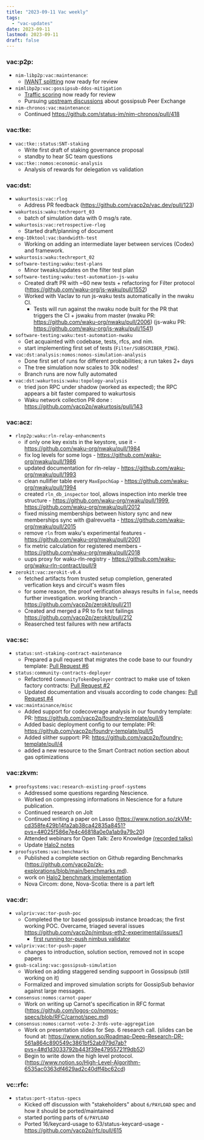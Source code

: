 ```yaml
---
title: "2023-09-11 Vac weekly"
tags:
  - "vac-updates"
date: 2023-09-11
lastmod: 2023-09-11
draft: false
---
```


### vac:p2p:
- `nim-libp2p:vac:maintenance`:
  - [IWANT splitting](https://github.com/status-im/nim-libp2p/pull/944) now ready for review 
- `nimlibp2p:vac:gossipsub-ddos-mitigation`
  - [Traffic scoring](https://github.com/status-im/nim-libp2p/pull/920) now ready for review
  - Pursuing [upstream discussions](https://github.com/libp2p/specs/issues/570) about gossipsub Peer Exchange
- `nim-chronos:vac:maintenance`:
  - Continued https://github.com/status-im/nim-chronos/pull/418

### vac:tke:
- `vac:tke::status:SNT-staking`
  - Write first draft of staking governance proposal
  - standby to hear SC team questions
- `vac:tke::nomos:economic-analysis`
  - Analysis of rewards for delegation vs validation

### vac:dst:
- `wakurtosis:vac:rlog`
    - Address PR feedback (https://github.com/vacp2p/vac.dev/pull/123)
- `wakurtosis:waku:techreport_03`
    - batch of simulation data with 0 msg/s rate.
- `wakurtosis:vac:retrospective-rlog`
    - Started draft/planning of document
- `eng-10ktool:vac:bandwidth-test`
    - Working on adding an intermediate layer between services (Codex) and framework.
- `wakurtosis:waku:techreport_02`
- `software-testing:waku:test-plans`
    - Minor tweaks/updates on the filter test plan
- `software-testing:waku:test-automation-js-waku`
    - Created draft PR with ~60 new tests + refactoring for Filter protocol (https://github.com/waku-org/js-waku/pull/1552)
    - Worked with Vaclav to run js-waku tests automatically in the nwaku CI.
      - Tests will run against the nwaku node built for the PR that triggers the CI + jswaku from master (nwaku PR: https://github.com/waku-org/nwaku/pull/2006) (js-waku PR: https://github.com/waku-org/js-waku/pull/1541) 
- `software-testing:waku:test-automation-nwaku`
    - Get acquainted with codebase, tests, rfcs, and nim.
    - start implementing first set of tests (`Filter/SUBSCRIBER_PING`).
- `vac:dst:analysis:nomos:nomos-simulation-analysis`
    -  Done first set of runs for different probabilities; a run takes 2+ days
    -  The tree simulation now scales to 30k nodes!
    -  Branch runs are now fully automated
- `vac:dst:wakurtosis:waku:topology-analysis`
    - tried json RPC under shadow (worked as expected); the RPC appears a bit faster compared to wakurtosis
    - Waku network collection PR done : https://github.com/vacp2p/wakurtosis/pull/143

### vac:acz:
* `rlnp2p:waku:rln-relay-enhancments`
  - if only one key exists in the keystore, use it - https://github.com/waku-org/nwaku/pull/1984
  - fix log levels for some logs - https://github.com/waku-org/nwaku/pull/1986
  - updated documentation for rln-relay - https://github.com/waku-org/nwaku/pull/1993
  - clean nullifier table every `MaxEpochGap` - https://github.com/waku-org/nwaku/pull/1994
  - created `rln_db_inspector` tool, allows inspection into merkle tree structure - https://github.com/waku-org/nwaku/pull/1999, https://github.com/waku-org/nwaku/pull/2012
  - fixed missing memberships between history sync and new memberships sync with @alrevuelta - https://github.com/waku-org/nwaku/pull/2015
  - remove `rln` from waku's experimental features - https://github.com/waku-org/nwaku/pull/2001
  - fix metric calculation for registered members - https://github.com/waku-org/nwaku/pull/2018
  - uups proxy for waku-rln-registry - https://github.com/waku-org/waku-rln-contract/pull/9
* `zerokit:vac:zerokit-v0.4`
  - fetched artifacts from trusted setup completion, generated verfication keys and circuit's wasm files
  - for some reason, the proof verification always results in `false`, needs further investigation. working branch - https://github.com/vacp2p/zerokit/pull/211
  - Created and merged a PR to fix test failings https://github.com/vacp2p/zerokit/pull/212
  - Reaserched test failures with new artifacts

### vac:sc:
- `status:snt-staking-contract-maintenance`
  - Prepared a pull request that migrates the code base to our foundry template: [Pull Request #6](https://github.com/logos-co/staking/pull/6)
- `status:community-contracts-deployer`
  - Refactored `CommunityTokenDeployer` contract to make use of token factory contracts: [Pull Request #2](https://github.com/status-im/communities-contracts/pull/2)
  - Updated documentation and visuals according to code changes: [Pull Request #4](https://github.com/status-im/communities-contracts/pull/4)
- `vac:maintainance/misc`
  - Added support for codecoverage analysis in our foundry template: PR: https://github.com/vacp2p/foundry-template/pull/6
  - Added basic deployment config to our template: PR: https://github.com/vacp2p/foundry-template/pull/5
  - Added slither support: PR: https://github.com/vacp2p/foundry-template/pull/4
  - added a new resource to the Smart Contract notion section about gas optimizations

### vac:zkvm:
* `proofsystems:vac:research-existing-proof-systems`
    - Addressed some questions regarding Nescience.
    - Worked on compressing informations in Nescience for a future publication.
    - Continued research on Jolt
    - Continued writing a paper on Lasso (https://www.notion.so/zkVM-cd358fe429b14fa2ab38ca42835a8451?pvs=4#025f586e7e4c46818a0e0a1ab9a79c20)
    - Attended webinars for Open Talk: Zero Knowledge [(recorded talks)](https://www.youtube.com/watch?v=cgw18zbTUHA)
    - Update [Halo2 notes](https://file.notion.so/f/f/1518abd9-c08f-4989-93c1-96525e62bce5/ae9b5bf8-f5ff-4436-bc7b-e3f7eccf030c/Notes___Halo2.pdf?id=406e5fef-e565-4625-bbc4-e5242354f5f7&table=block&spaceId=1518abd9-c08f-4989-93c1-96525e62bce5&expirationTimestamp=1694563200000&signature=7AD-ydeIweC9m2w6yxgKHFatWVI_2mvuSupIDaCPH64&downloadName=Notes+-+Halo2+%28WIP%29.pdf)
* `proofsystems:vac:benchmarks`
    - Published a complete section on Github regarding Benchmarks (https://github.com/vacp2p/zk-explorations/blob/main/benchmarks.md).
    - work on [Halo2 benchmark implementation](https://github.com/vacp2p/zk-explorations/tree/origin/halo2-bench)
    - Nova Circom: done, Nova-Scotia: there is a part left

### vac:dr:
- `valpriv:vac:tor-push-poc`
  - Completed the tor based gossipsub instance broadcas; the first working POC. Overcame, triaged several issues https://github.com/vacp2p/nimbus-eth2-experimental/issues/1
    - [first running tor-push nimbus validator](https://goerli.beaconcha.in/validator/86f53cc0e56ae0c6fbe3113a290a52a76cf056339d91f9e166ddbf15a35373d3c455cc387c8ab70db7b3d024113e394d)
- `valpriv:vac:tor-push-paper`
  - changes to introduction, solution section, removed not in scope papers
- `gsub-scaling:vac:gossipsub-simulation` 
  - Worked on adding staggered sending suppoort in Gossipsub (still working on it)
  - Formalized and improved simulation scripts for GossipSub behavior against large messages.
- `consensus:nomos:carnot-paper`
  - Work on writing up Carnot's specification in RFC format (https://github.com/logos-co/nomos-specs/blob/RFC/carnot/spec.md)
- `consensus:nomos:carnot-vote-2-3rds-vote-aggregation` 
  - Work on presentation slides for Sep. 6 research call. (slides can be found at: https://www.notion.so/Roadmap-Deep-Research-DR-561a864c890549c3861bf52ab979d7ab?pvs=4#d1d3033792b443f39e47955721f9db52)
  - Begin to write down the high level protocol.(https://www.notion.so/High-Level-Algorithm-6535ac0363df4629ad2c40dff4bc62cd)

### vc::rfc:
* `status:port-status-specs`
  - Kicked off discussion with "stakeholders" about `6/PAYLOAD` spec and how it should be ported/maintained
  - started porting parts of `6/PAYLOAD`
  - Ported 16/keycard-usage to 63/status-keycard-usage - https://github.com/vacp2p/rfc/pull/615

